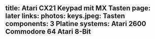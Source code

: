 title: Atari CX21 Keypad mit MX Tasten
page: later
links:
photos:
    keys.jpeg: Tasten
components:
    3 Platine
systems:
    Atari 2600
    Commodore 64
    Atari 8-Bit
---
